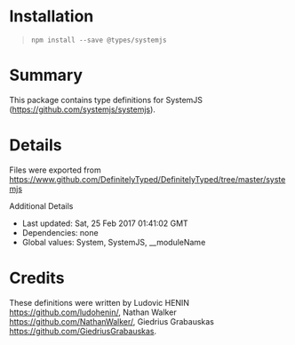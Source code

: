 # Installation
> `npm install --save @types/systemjs`

# Summary
This package contains type definitions for SystemJS (https://github.com/systemjs/systemjs).

# Details
Files were exported from https://www.github.com/DefinitelyTyped/DefinitelyTyped/tree/master/systemjs

Additional Details
 * Last updated: Sat, 25 Feb 2017 01:41:02 GMT
 * Dependencies: none
 * Global values: System, SystemJS, __moduleName

# Credits
These definitions were written by Ludovic HENIN <https://github.com/ludohenin/>, Nathan Walker <https://github.com/NathanWalker/>, Giedrius Grabauskas <https://github.com/GiedriusGrabauskas>.
